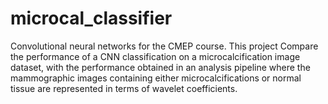 # microcal_classifier
Convolutional neural networks for the CMEP course. This project Compare the performance of a CNN classification on a microcalcification image dataset, with the performance obtained in an analysis pipeline where the mammographic images containing either microcalcifications or normal tissue are represented in terms of wavelet coefficients.
